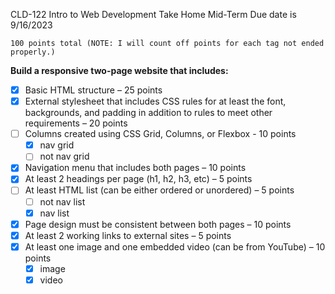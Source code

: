 CLD-122 Intro to Web Development   Take Home Mid-Term  Due date is 9/16/2023

    100 points total (NOTE: I will count off points for each tag not ended properly.)

**Build a responsive two-page website that includes:**

* [X] Basic HTML structure – 25 points
* [X] External stylesheet that includes CSS rules for at least the font, backgrounds, and padding in addition to rules to meet other requirements – 20 points
* [ ] Columns created using CSS Grid, Columns, or Flexbox - 10 points
  * [X] nav grid
  * [ ] not nav grid
* [X] Navigation menu that includes both pages – 10 points
* [X] At least 2 headings per page (h1, h2, h3, etc) – 5 points
* [ ] At least HTML list (can be either ordered or unordered) – 5 points
  * [ ] not nav list
  * [X] nav list
* [X] Page design must be consistent between both pages – 10 points
* [X] At least 2 working links to external sites – 5 points
* [X] At least one image and one embedded video (can be from YouTube) – 10 points
  * [X] image
  * [X] video
